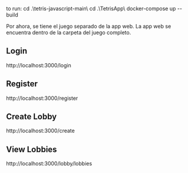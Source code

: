 to run: cd .\tetris-javascript-main\ cd .\TetrisApp\ docker-compose up --build

Por ahora, se tiene el juego separado de la app web. La app web se encuentra dentro de la carpeta del juego completo.

## Login
http://localhost:3000/login

## Register
http://localhost:3000/register

## Create Lobby
http://localhost:3000/create

## View Lobbies
http://localhost:3000/lobby/lobbies
